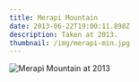 ```yaml
---
title: Merapi Mountain
date: 2013-06-22T19:00:11.898Z
description: Taken at 2013.
thumbnail: /img/merapi-min.jpg
---
```

![Merapi Mountain at 2013](/img/merapi.jpg "Merapi Mountain at 2013")